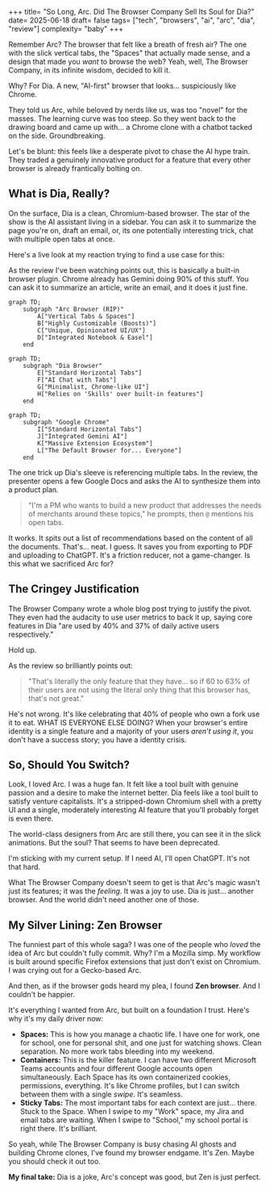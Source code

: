 +++
title= "So Long, Arc. Did The Browser Company Sell Its Soul for Dia?"
date= 2025-06-18
draft= false
tags= ["tech", "browsers", "ai", "arc", "dia", "review"]
complexity= "baby"
+++

Remember Arc? The browser that felt like a breath of fresh air? The one with the slick vertical tabs, the "Spaces" that actually made sense, and a design that made you _want_ to browse the web? Yeah, well, The Browser Company, in its infinite wisdom, decided to kill it.

Why? For Dia. A new, "AI-first" browser that looks... suspiciously like Chrome.

They told us Arc, while beloved by nerds like us, was too "novel" for the masses. The learning curve was too steep. So they went back to the drawing board and came up with... a Chrome clone with a chatbot tacked on the side. Groundbreaking.

Let's be blunt: this feels like a desperate pivot to chase the AI hype train. They traded a genuinely innovative product for a feature that every other browser is already frantically bolting on.

## What is Dia, Really?

On the surface, Dia is a clean, Chromium-based browser. The star of the show is the AI assistant living in a sidebar. You can ask it to summarize the page you're on, draft an email, or, its one potentially interesting trick, chat with multiple open tabs at once.

Here's a live look at my reaction trying to find a use case for this:

As the review I've been watching points out, this is basically a built-in browser plugin. Chrome already has Gemini doing 90% of this stuff. You can ask it to summarize an article, write an email, and it does it just fine.

```mermaid
graph TD;
    subgraph "Arc Browser (RIP)"
        A["Vertical Tabs & Spaces"]
        B["Highly Customizable (Boosts)"]
        C["Unique, Opinionated UI/UX"]
        D["Integrated Notebook & Easel"]
    end
```
```mermaid
graph TD;
    subgraph "Dia Browser"
        E["Standard Horizontal Tabs"]
        F["AI Chat with Tabs"]
        G["Minimalist, Chrome-like UI"]
        H["Relies on 'Skills' over built-in features"]
    end
```
```mermaid
graph TD;
    subgraph "Google Chrome"
        I["Standard Horizontal Tabs"]
        J["Integrated Gemini AI"]
        K["Massive Extension Ecosystem"]
        L["The Default Browser for... Everyone"]
    end

```

The one trick up Dia's sleeve is referencing multiple tabs. In the review, the presenter opens a few Google Docs and asks the AI to synthesize them into a product plan.

> "I'm a PM who wants to build a new product that addresses the needs of merchants around these topics," he prompts, then `@` mentions his open tabs.

It works. It spits out a list of recommendations based on the content of all the documents. That's... neat. I guess. It saves you from exporting to PDF and uploading to ChatGPT. It's a friction reducer, not a game-changer. Is this what we sacrificed Arc for?

## The Cringey Justification

The Browser Company wrote a whole blog post trying to justify the pivot. They even had the audacity to use user metrics to back it up, saying core features in Dia "are used by 40% and 37% of daily active users respectively."

Hold up.

As the review so brilliantly points out:

> "That's literally the only feature that they have... so if 60 to 63% of their users are not using the literal only thing that this browser has, that's not great."

He's not wrong. It's like celebrating that 40% of people who own a fork use it to eat. WHAT IS EVERYONE ELSE DOING? When your browser's entire identity is a single feature and a majority of your users _aren't using it_, you don't have a success story; you have a identity crisis.

## So, Should You Switch?

Look, I loved Arc. I was a huge fan. It felt like a tool built with genuine passion and a desire to make the internet better. Dia feels like a tool built to satisfy venture capitalists. It's a stripped-down Chromium shell with a pretty UI and a single, moderately interesting AI feature that you'll probably forget is even there.

The world-class designers from Arc are still there, you can see it in the slick animations. But the soul? That seems to have been deprecated.

I'm sticking with my current setup. If I need AI, I'll open ChatGPT. It's not that hard.

What The Browser Company doesn't seem to get is that Arc's magic wasn't just its features; it was the _feeling_. It was a joy to use. Dia is just... another browser. And the world didn't need another one of those.


## My Silver Lining: Zen Browser

The funniest part of this whole saga? I was one of the people who _loved_ the idea of Arc but couldn't fully commit. Why? I'm a Mozilla simp. My workflow is built around specific Firefox extensions that just don't exist on Chromium. I was crying out for a Gecko-based Arc.

And then, as if the browser gods heard my plea, I found **Zen browser**. And I couldn't be happier.

It's everything I wanted from Arc, but built on a foundation I trust. Here's why it's my daily driver now:

- **Spaces:** This is how you manage a chaotic life. I have one for work, one for school, one for personal shit, and one just for watching shows. Clean separation. No more work tabs bleeding into my weekend.
- **Containers:** This is the killer feature. I can have two different Microsoft Teams accounts and four different Google accounts open simultaneously. Each Space has its own containerized cookies, permissions, everything. It's like Chrome profiles, but I can switch between them with a  single _swipe_. It's seamless.
- **Sticky Tabs:** The most important tabs for each context are just... there. Stuck to the Space. When I swipe to my "Work" space, my Jira and email tabs are waiting. When I swipe to "School," my school portal is right there. It's brilliant.

So yeah, while The Browser Company is busy chasing AI ghosts and building Chrome clones, I've found my browser endgame. It's Zen. Maybe you should check it out too.

**My final take:** Dia is a joke, Arc's concept was good, but Zen is just perfect.
